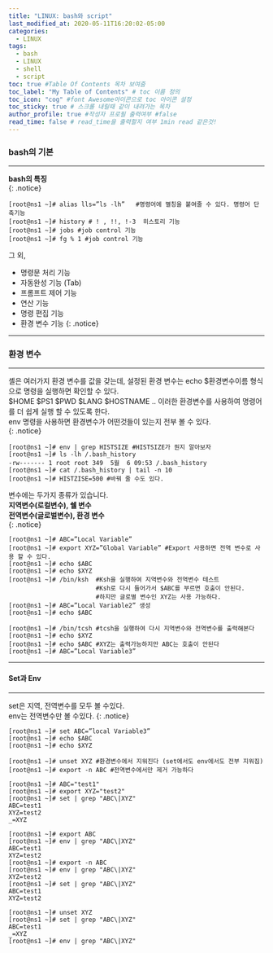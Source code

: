 ```yaml
---
title: "LINUX: bash와 script"
last_modified_at: 2020-05-11T16:20:02-05:00
categories:
  - LINUX
tags:
  - bash
  - LINUX
  - shell
  - script
toc: true #Table Of Contents 목차 보여줌
toc_label: "My Table of Contents" # toc 이름 정의
toc_icon: "cog" #font Awesome아이콘으로 toc 아이콘 설정
toc_sticky: true # 스크롤 내릴때 같이 내려가는 목차
author_profile: true #작성자 프로필 출력여부 #false
read_time: false # read_time을 출력할지 여부 1min read 같은것!
---
```

### bash의 기본
---
**bash의 특징**  
{: .notice}
```console
[root@ns1 ~]# alias lls=”ls -lh”   #명령어에 별칭을 붙여줄 수 있다. 명령어 단축기능
[root@ns1 ~]# history # ! , !!, !-3  히스토리 기능
[root@ns1 ~]# jobs #job control 기능
[root@ns1 ~]# fg % 1 #job control 기능
```
그 외,  
* 명령문 처리 기능  
* 자동완성 기능 (Tab)  
* 프롬프트 제어 기능  
* 연산 기능  
* 명령 편집 기능  
* 환경 변수 기능
{: .notice}
---
### 환경 변수
---
셸은 여러가지 환경 변수를 값을 갖는데, 설정된 환경 변수는 echo $환경변수이름 형식으로 명령을 실행하면 확인할 수 있다.  
$HOME $PS1 $PWD $LANG $HOSTNAME  .. 이러한 환경변수를 사용하여 명령어를 더 쉽게 실행 할 수 있도록 한다.  
env 명령을 사용하면 환경변수가 어떤것들이 있는지 전부 볼 수 있다.  
{: .notice}
```console
[root@ns1 ~]# env | grep HISTSIZE #HISTSIZE가 뭔지 알아보자
[root@ns1 ~]# ls -lh /.bash_history
-rw------- 1 root root 349  5월  6 09:53 /.bash_history
[root@ns1 ~]# cat /.bash_history | tail -n 10
[root@ns1 ~]# HISTZISE=500 #바꿔 줄 수도 있다.
```
변수에는 두가지 종류가 있습니다.  
**지역변수(로컬변수), 쉘 변수**  
**전역변수(글로벌변수), 환경 변수**  
{: .notice}
```console 
[root@ns1 ~]# ABC=”Local Variable”
[root@ns1 ~]# export XYZ=”Global Variable” #Export 사용하면 전역 변수로 사용 할 수 있다.
[root@ns1 ~]# echo $ABC
[root@ns1 ~]# echo $XYZ
[root@ns1 ~]# /bin/ksh 	#Ksh을 실행하여 지역변수와 전역변수 테스트
						#Ksh로 다시 들어가서 $ABC를 부르면 호출이 안된다.
						#하지만 글로별 변수인 XYZ는 사용 가능하다.
[root@ns1 ~]# ABC=”Local Variable2” 생성
[root@ns1 ~]# echo $ABC

[root@ns1 ~]# /bin/tcsh	#tcsh을 실행하여 다시 지역변수와 전역변수를 출력해본다
[root@ns1 ~]# echo $XYZ
[root@ns1 ~]# echo $ABC	#XYZ는 출력가능하지만 ABC는 호출이 안된다
[root@ns1 ~]# ABC=”Local Variable3”
```
---
#### Set과 Env
---
set은 지역, 전역변수를 모두 볼 수있다.  
env는 전역변수만 볼 수있다.
{: .notice}
```console
[root@ns1 ~]# set ABC=”local Variable3”
[root@ns1 ~]# echo $ABC
[root@ns1 ~]# echo $XYZ

[root@ns1 ~]# unset XYZ #환경변수에서 지워진다 (set에서도 env에서도 전부 지워짐)
[root@ns1 ~]# export -n ABC #전역변수에서만 제거 가능하다

[root@ns1 ~]# ABC="test1"
[root@ns1 ~]# export XYZ="test2"
[root@ns1 ~]# set | grep "ABC\|XYZ"
ABC=test1
XYZ=test2
_=XYZ

[root@ns1 ~]# export ABC
[root@ns1 ~]# env | grep "ABC\|XYZ"
ABC=test1
XYZ=test2
[root@ns1 ~]# export -n ABC
[root@ns1 ~]# env | grep "ABC\|XYZ"
XYZ=test2
[root@ns1 ~]# set | grep "ABC\|XYZ"
ABC=test1
XYZ=test2

[root@ns1 ~]# unset XYZ
[root@ns1 ~]# set | grep "ABC\|XYZ"
ABC=test1
_=XYZ
[root@ns1 ~]# env | grep "ABC\|XYZ"
```
